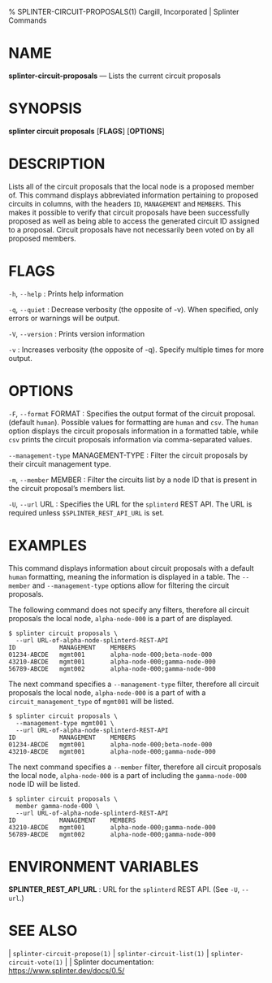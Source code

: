 % SPLINTER-CIRCUIT-PROPOSALS(1) Cargill, Incorporated | Splinter Commands
<!--
  Copyright 2018-2020 Cargill Incorporated
  Licensed under Creative Commons Attribution 4.0 International License
  https://creativecommons.org/licenses/by/4.0/
-->

NAME
====

**splinter-circuit-proposals** — Lists the current circuit proposals

SYNOPSIS
========
**splinter circuit proposals** \[**FLAGS**\] \[**OPTIONS**\]

DESCRIPTION
===========
Lists all of the circuit proposals that the local node is a proposed member of.
This command displays abbreviated information pertaining to proposed circuits in
columns, with the headers `ID`, `MANAGEMENT` and `MEMBERS`. This makes it possible
to verify that circuit proposals have been successfully proposed as well as being
able to access the generated circuit ID assigned to a proposal. Circuit proposals
have not necessarily been voted on by all proposed members.

FLAGS
=====
`-h`, `--help`
: Prints help information

`-q`, `--quiet`
: Decrease verbosity (the opposite of -v). When specified, only errors or
  warnings will be output.

`-V`, `--version`
: Prints version information

`-v`
: Increases verbosity (the opposite of -q). Specify multiple times for more
  output.

OPTIONS
=======
`-F`, `--format` FORMAT
: Specifies the output format of the circuit proposal. (default `human`).
  Possible values for formatting are `human` and `csv`. The `human` option
  displays the circuit proposals information in a formatted table, while `csv`
  prints the circuit proposals information via comma-separated values.

`--management-type` MANAGEMENT-TYPE
: Filter the circuit proposals by their circuit management type.

`-m`, `--member` MEMBER
: Filter the circuits list by a node ID that is present in the circuit proposal’s
  members list.

`-U`, `--url` URL
: Specifies the URL for the `splinterd` REST API. The URL is required unless
  `$SPLINTER_REST_API_URL` is set.

EXAMPLES
========
This command displays information about circuit proposals with a default `human`
formatting, meaning the information is displayed in a table. The `--member` and
`--management-type` options allow for filtering the circuit proposals.

The following command does not specify any filters, therefore all circuit proposals
the local node, `alpha-node-000` is a part of are displayed.
```
$ splinter circuit proposals \
  --url URL-of-alpha-node-splinterd-REST-API
ID            MANAGEMENT    MEMBERS
01234-ABCDE   mgmt001       alpha-node-000;beta-node-000
43210-ABCDE   mgmt001       alpha-node-000;gamma-node-000
56789-ABCDE   mgmt002       alpha-node-000;gamma-node-000
```

The next command specifies a `--management-type` filter, therefore all circuit
proposals the local node, `alpha-node-000` is a part of with a `circuit_management_type`
of `mgmt001` will be listed.
```
$ splinter circuit proposals \
  --management-type mgmt001 \
  --url URL-of-alpha-node-splinterd-REST-API
ID            MANAGEMENT    MEMBERS
01234-ABCDE   mgmt001       alpha-node-000;beta-node-000
43210-ABCDE   mgmt001       alpha-node-000;gamma-node-000
```

The next command specifies a `--member` filter, therefore all circuit proposals
the local node, `alpha-node-000` is a part of including the `gamma-node-000` node
ID will be listed.
```
$ splinter circuit proposals \
  member gamma-node-000 \
  --url URL-of-alpha-node-splinterd-REST-API
ID            MANAGEMENT    MEMBERS
43210-ABCDE   mgmt001       alpha-node-000;gamma-node-000
56789-ABCDE   mgmt002       alpha-node-000;gamma-node-000
```

ENVIRONMENT VARIABLES
=====================
**SPLINTER_REST_API_URL**
: URL for the `splinterd` REST API. (See `-U`, `--url`.)

SEE ALSO
========
| `splinter-circuit-propose(1)`
| `splinter-circuit-list(1)`
| `splinter-circuit-vote(1)`
|
| Splinter documentation: https://www.splinter.dev/docs/0.5/
